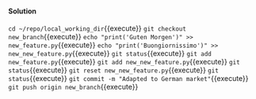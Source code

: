 #### Solution


`cd ~/repo/local_working_dir`{{execute}}
`git checkout new_branch`{{execute}}
`echo "print('Guten Morgen')" >> new_feature.py`{{execute}}
`echo "print('Buongiornissimo')" >> new_new_feature.py`{{execute}}
`git status`{{execute}}
`git add new_feature.py`{{execute}}
`git add new_new_feature.py`{{execute}}
`git status`{{execute}}
`git reset new_new_feature.py`{{execute}}
`git status`{{execute}}
`git commit -m "Adapted to German market"`{{execute}}
`git push origin new_branch`{{execute}}

